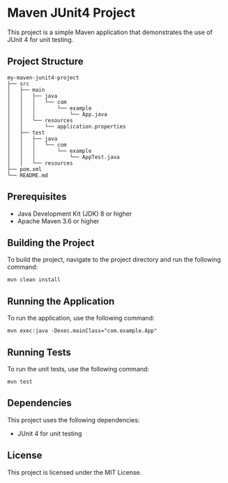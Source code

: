 # Maven JUnit4 Project

This project is a simple Maven application that demonstrates the use of JUnit 4 for unit testing.

## Project Structure

```
my-maven-junit4-project
├── src
│   ├── main
│   │   ├── java
│   │   │   └── com
│   │   │       └── example
│   │   │           └── App.java
│   │   └── resources
│   │       └── application.properties
│   ├── test
│   │   ├── java
│   │   │   └── com
│   │   │       └── example
│   │   │           └── AppTest.java
│   │   └── resources
├── pom.xml
└── README.md
```

## Prerequisites

- Java Development Kit (JDK) 8 or higher
- Apache Maven 3.6 or higher

## Building the Project

To build the project, navigate to the project directory and run the following command:

```
mvn clean install
```

## Running the Application

To run the application, use the following command:

```
mvn exec:java -Dexec.mainClass="com.example.App"
```

## Running Tests

To run the unit tests, use the following command:

```
mvn test
```

## Dependencies

This project uses the following dependencies:

- JUnit 4 for unit testing

## License

This project is licensed under the MIT License.
